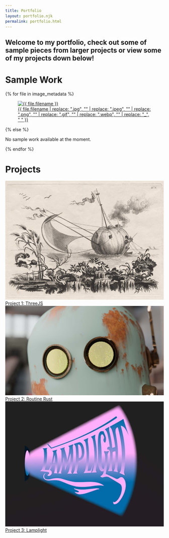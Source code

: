 ```yaml
---
title: Portfolio
layout: portfolio.njk
permalink: portfolio.html
---
```


## Welcome to my portfolio, check out some of sample pieces from larger projects or view some of my projects down below!

# Sample Work

<div class="gallery">
  {% for file in image_metadata %}
  <figure>
    <a href="/project-details/{{ file.filename | replace: '.jpg', '' | replace: '.jpeg', '' | replace: '.png', '' | replace: '.gif', '' | replace: '.webp', '' | replace: '_', '-' | slugify }}">
      <img src="{{ file.filepath }}" alt="{{ file.filename }}">
      <figcaption>
        {{ file.filename 
            | replace: ".jpg", "" 
            | replace: ".jpeg", "" 
            | replace: ".png", "" 
            | replace: ".gif", "" 
            | replace: ".webp", "" 
            | replace: "_", " " 
        }}
      </figcaption>
    </a>
  </figure>
  {% else %}
  <p>No sample work available at the moment.</p>
  {% endfor %}
</div>

# Projects

<div class="projects">
  <div class="project">
    <a href="/threejs/">
      <img src="/images/project1-cover.jpg" alt="ThreeJS Project Cover">
      <span>Project 1: ThreeJS</span>
    </a>
  </div>
  <div class="project">
    <a href="/rust-routine/">
      <img src="/images/project2-cover.jpg" alt="Routine Rust Project Cover">
      <span>Project 2: Routine Rust</span>
    </a>
  </div>
  <div class="project">
    <a href="/lamplight/">
      <img src="/images/project3-cover.jpg" alt="Lamplight Project Cover">
      <span>Project 3: Lamplight</span>
    </a>
  </div>
</div>
